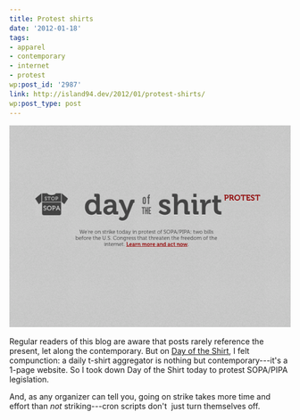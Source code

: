 ```yaml
---
title: Protest shirts
date: '2012-01-18'
tags:
- apparel
- contemporary
- internet
- protest
wp:post_id: '2987'
link: http://island94.dev/2012/01/protest-shirts/
wp:post_type: post
---
```


[ ![](2012-01-18-Protest-shirts/day-of-the-protest-600x432.png "day of the protest") ](2012-01-18-Protest-shirts/day-of-the-protest.png)

Regular readers of this blog are aware that posts rarely reference the present, let along the contemporary. But on [Day of the Shirt](http://dayoftheshirt.com), I felt compunction: a daily t-shirt aggregator is nothing but contemporary---it's a 1-page website. So I took down Day of the Shirt today to protest SOPA/PIPA legislation.

And, as any organizer can tell you, going on strike takes more time and effort than _not_ striking---cron scripts don't  just turn themselves off.